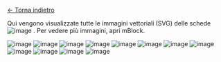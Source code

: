 [<- Torna indietro](https://github.com/erikenicole-20132017/ILARY-SISTEMA-OPERATIVO/blob/main/pulsante%20di%20accensione%20con%20animazione.md#hai-molte-scelte-tra-cui)

Qui vengono visualizzate tutte le immagini vettoriali (SVG) delle schede 
![image](https://github.com/erikenicole-20132017/ILARY-SISTEMA-OPERATIVO/assets/108028311/adf96ab1-6cc9-4905-9380-b0e4d40a2d98)
. Per vedere più immagini, apri mBlock. 


![image](https://github.com/erikenicole-20132017/ILARY-SISTEMA-OPERATIVO/assets/108028311/0427ef1a-6522-4f3f-8ce1-bacab72069b7)
![image](https://github.com/erikenicole-20132017/ILARY-SISTEMA-OPERATIVO/assets/108028311/e2be4ffa-e04f-4ed9-9002-c2cb5627b585)
![image](https://github.com/erikenicole-20132017/ILARY-SISTEMA-OPERATIVO/assets/108028311/63ecc0ea-49be-4268-b39f-06d8b627c162)
![image](https://github.com/erikenicole-20132017/ILARY-SISTEMA-OPERATIVO/assets/108028311/218141cd-40e9-44d6-ab59-a4873306ca10)
![image](https://github.com/erikenicole-20132017/ILARY-SISTEMA-OPERATIVO/assets/108028311/b230b4f0-ee7b-48d0-ada0-ff712d4e48e9)
![image](https://github.com/erikenicole-20132017/ILARY-SISTEMA-OPERATIVO/assets/108028311/0fef7a18-fad3-4a97-a72f-f71ffc26d25c)
![image](https://github.com/erikenicole-20132017/ILARY-SISTEMA-OPERATIVO/assets/108028311/dcd0790d-67b7-4ea9-8ed1-e3de7224cf11)
![image](https://github.com/erikenicole-20132017/ILARY-SISTEMA-OPERATIVO/assets/108028311/44c46677-91d5-4da9-a3ef-7b9309209a0f)
![image](https://github.com/erikenicole-20132017/ILARY-SISTEMA-OPERATIVO/assets/108028311/98a9fe31-98f1-4ebb-af2d-590f37a0ed31)
![image](https://github.com/erikenicole-20132017/ILARY-SISTEMA-OPERATIVO/assets/108028311/ef5f39df-5074-48fe-86e5-76ea69e783a8)
![image](https://github.com/erikenicole-20132017/ILARY-SISTEMA-OPERATIVO/assets/108028311/1df9670c-ffb1-4e38-9916-67a43fe48b1b)
![image](https://github.com/erikenicole-20132017/ILARY-SISTEMA-OPERATIVO/assets/108028311/a0facb6f-eb33-4e82-8ece-2c7a7a836882)


